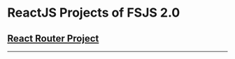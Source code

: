 # ReactJS Projects of FSJS 2.0

## [React Router Project](https://github.com/yashPundhir/React_Router_Practice_Project)

---
